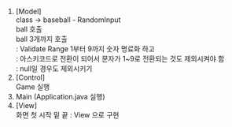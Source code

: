  1. [Model] </br> 
                 class -> baseball - RandomInput </br>
                 ball 호출 </br>
                 ball 3개까지 호출 </br>
        : Validate Range 1부터 9까지 숫자 명료화 하고 </br>
        : 아스키코드로 전환이 되어서 문자가 1~9로 전환되는 것도 제외시켜야 함 </br>
        : null일 경우도 제외시키기
 2. [Control] </br> 
    Game 실행 </br>
 3. Main (Application.java 실행) </br>
 4. [View] </br> 
 화면 첫 시작 밑 끝 : View 으로 구현